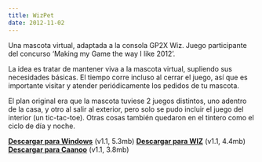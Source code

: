 ```yaml
---
title: WizPet
date: 2012-11-02
---
```


Una mascota virtual, adaptada a la consola GP2X Wiz. Juego participante del concurso ‘Making my Game the way I like 2012’.

La idea es tratar de mantener viva a la mascota virtual, supliendo sus necesidades básicas. El tiempo corre incluso al cerrar el juego, así que es importante visitar y atender periódicamente los pedidos de tu mascota.

El plan original era que la mascota tuviese 2 juegos distintos, uno adentro de la casa, y otro al salir al exterior, pero solo se pudo incluir el juego del interior (un tic-tac-toe). Otras cosas también quedaron en el tintero como el ciclo de día y noche.

[__Descargar para Windows__](http://files.torresbaldi.com/wizpet-1.1-windows.zip) (v1.1, 5.3mb)
[__Descargar para WIZ__](http://files.torresbaldi.com/wizpet-1.1-wiz.zip) (v1.1, 4.4mb)
[__Descargar para Caanoo__](http://files.torresbaldi.com/wizpet-1.1-caanoo.zip) (v1.1, 3.8mb)
